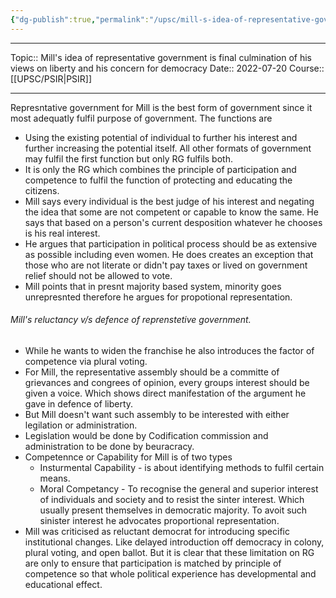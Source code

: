 ```yaml
---
{"dg-publish":true,"permalink":"/upsc/mill-s-idea-of-representative-government-is-final-culmination-of-his-views-on-liberty-and-his-concern-for-democracy/","dgHomeLink":true,"dgPassFrontmatter":false}
---
```


----
Topic:: Mill's idea of representative government is final culmination of his views on liberty and his concern for democracy
Date:: 2022-07-20
Course:: [[UPSC/PSIR|PSIR]] 

----
 Represntative government for Mill is the best form of government since it most adequatly fulfil purpose of government. 
 The functions are 
 - Using the existing potential of individual to further his interest and further increasing the potential itself. All other formats of government may fulfil the first function but only RG fulfils both. 
 - It is only the RG which combines the principle of participation and competence to fulfil the function of protecting and educating the citizens. 
 - Mill says every individual is the best judge of his interest and negating the idea that some are not competent or capable to know the same. He says that based on a person's current desposition whatever he chooses is his real interest. 
 - He argues that participation in political process should be as extensive as possible including even women. He does creates an exception that those who are not literate or didn't pay taxes or lived on government relief should not be allowed to vote. 
 - Mill points that in presnt majority based system, minority goes unrepresnted therefore he argues for propotional representation. 
 ###### Mill's reluctancy v/s defence of reprenstetive government. 
 - While he wants to widen the franchise he also introduces the factor of competence via plural voting. 
 - For Mill, the representative assembly should be a committe of grievances and congrees of opinion, every groups interest should be given a voice. Which shows direct manifestation of the argument he gave in defence of liberty. 
 - But Mill doesn't want such assembly to be interested with either legilation or administration. 
 - Legislation would be done by Codification commission and administration to be done by beuracracy. 
 - Competennce or Capability for Mill is of two types
	 - Insturmental Capability - is about identifying methods to fulfil certain means. 
	 - Moral Competancy - To recognise the general and superior interest of individuals and society and to resist the sinter interest. Which usually present themselves in democratic majority. To avoit such sinister interest he advocates proportional representation. 
- Mill was criticised as reluctant democrat for introducing specific institutional changes. Like delayed introduction off democracy in colony, plural voting, and open ballot. But it is clear that these limitation on RG are only to ensure that participation is matched by principle of competence so that whole political experience has developmental and educational effect. 

